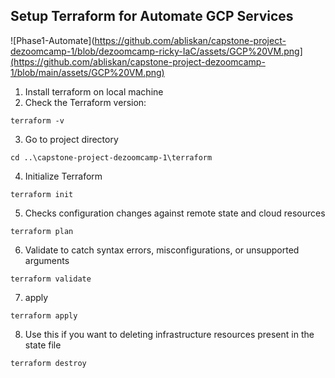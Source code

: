 ## Setup Terraform for Automate GCP Services

![Phase1-Automate](https://github.com/abliskan/capstone-project-dezoomcamp-1/blob/dezoomcamp-ricky-IaC/assets/GCP%20VM.png](https://github.com/abliskan/capstone-project-dezoomcamp-1/blob/main/assets/GCP%20VM.png)

1. Install terraform on local machine
2. Check the Terraform version:
```
terraform -v
```
3. Go to project directory
```
cd ..\capstone-project-dezoomcamp-1\terraform
```
4. Initialize Terraform
```
terraform init
```
5. Checks configuration changes against remote state and cloud resources
```
terraform plan
```
6. Validate to catch syntax errors, misconfigurations, or unsupported arguments
```
terraform validate
```
7. apply
```
terraform apply
```
8. <Optional> Use this if you want to deleting infrastructure resources present in the state file
```
terraform destroy
```
